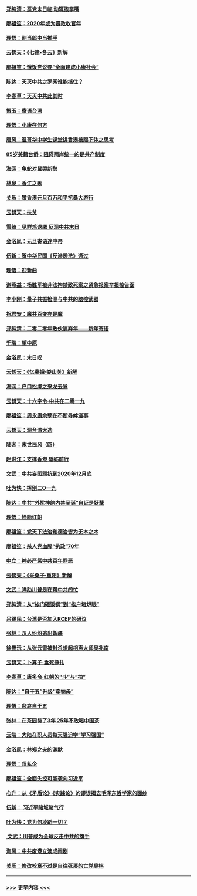 #### [郑纯清：恶党末日临 动辄挨掌嘴](../pages/nsc993/n11769356.md?t=01051844) 
#### [廖祖笙：2020年或为暴政收官年](../pages/nsc993/n11768216.md?t=01051844) 
#### [理悟：别当郎中当推手](../pages/nsc993/n11768243.md?t=01051844) 
#### [云鹤天：《七律▪冬云》新解](../pages/nsc993/n11768204.md?t=01051844) 
#### [廖祖笙：饿饭党说要“全面建成小康社会”](../pages/nsc993/n11767482.md?t=01051844) 
#### [陈达：天灭中共之罗网谁能挡住？](../pages/nsc993/n11767465.md?t=01051844) 
#### [李春草：天灭中共此其时](../pages/nsc993/n11767452.md?t=01051844) 
#### [振玉：寄语台湾](../pages/nsc993/n11767432.md?t=01051844) 
#### [理悟：小康在何方](../pages/nsc993/n11767394.md?t=01051844) 
#### [唐风：温哥华中学生课堂讲香港被踢下体之思考](../pages/nsc993/n11766848.md?t=01051844) 
#### [85岁美籍台侨：阻碍两岸统一的是共产制度](../pages/nsc993/n11765043.md?t=01051844) 
#### [海网：龟蛇对鼠哭新愁](../pages/nsc993/n11764895.md?t=01051844) 
#### [林泉：香江之歌](../pages/nsc993/n11764415.md?t=01051844) 
#### [关乐：赞香港元旦百万和平抗暴大游行](../pages/nsc993/n11764382.md?t=01051844) 
#### [云鹤天：扶贫](../pages/nsc993/n11764245.md?t=01051844) 
#### [雪绮：见群鸡退鹰  反观中共末日](../pages/nsc993/n11762112.md?t=01051844) 
#### [金浴凤：元旦寄语迷中帝](../pages/nsc993/n11761788.md?t=01051844) 
#### [伍新：贺中华民国《反渗透法》通过](../pages/nsc993/n11761994.md?t=01051844) 
#### [理悟：迎新曲](../pages/nsc993/n11761152.md?t=01051844) 
#### [谢燕益：杨胜军被非法拘禁致死案之紧急报案举报控告函](../pages/nsc993/n11756134.md?t=01051844) 
#### [李小刚：量子共振检测与中共的脑控武器](../pages/nsc993/n11754518.md?t=01051844) 
#### [祝君安：魔共百变亦是魔](../pages/nsc993/n11754469.md?t=01051844) 
#### [郑纯清：二零二零年散伙演弃年——新年寄语](../pages/nsc993/n11754195.md?t=01051844) 
#### [千瑞：望中原](../pages/nsc993/n11754159.md?t=01051844) 
#### [金浴凤：末日叹](../pages/nsc993/n11752359.md?t=01051844) 
#### [云鹤天：《忆秦娥‧娄山关》新解](../pages/nsc993/n11752348.md?t=01051844) 
#### [海网：户口松绑之来龙去脉](../pages/nsc993/n11752328.md?t=01051844) 
#### [云鹤天：十六字令‧中共在二零一九](../pages/nsc993/n11752305.md?t=01051844) 
#### [廖祖笙：周永康余孽在不断寻衅滋事](../pages/nsc993/n11751013.md?t=01051844) 
#### [云鹤天：观台湾大选](../pages/nsc993/n11751007.md?t=01051844) 
#### [陆客：末世民风（四）](../pages/nsc993/n11749203.md?t=01051844) 
#### [赵洪江：支撑香港 砥砺前行](../pages/nsc993/n11748482.md?t=01051844) 
#### [文武：中共妄图顽抗到2020年12月底](../pages/nsc993/n11748446.md?t=01051844) 
#### [吐为快：挥别二O一九](../pages/nsc993/n11748411.md?t=01051844) 
#### [陈达：中共“外扰神韵内禁圣诞”自证是妖孽](../pages/nsc993/n11748226.md?t=01051844) 
#### [理悟：怪胎红朝](../pages/nsc993/n11748206.md?t=01051844) 
#### [廖祖笙：党天下法治和德治皆为无本之木](../pages/nsc993/n11748135.md?t=01051844) 
#### [廖祖笙：杀人党血腥“执政”70年](../pages/nsc993/n11745144.md?t=01051844) 
#### [中立：神必严惩中共百年罪恶](../pages/nsc993/n11744970.md?t=01051844) 
#### [云鹤天：《采桑子‧重阳》新解](../pages/nsc993/n11744948.md?t=01051844) 
#### [文武：弹劾川普是在帮中共的忙](../pages/nsc993/n11744758.md?t=01051844) 
#### [郑纯清：从“挨门砸饭锅”到“挨户堵炉眼”](../pages/nsc993/n11744745.md?t=01051844) 
#### [吕锡民：台湾是否加入RCEP的研议](../pages/nsc993/n11744701.md?t=01051844) 
#### [张林：汉人纷纷逃出新疆](../pages/nsc993/n11743530.md?t=01051844) 
#### [徐曼沅：从张云雷被封杀想起相声大师吴兆南](../pages/nsc993/n11741816.md?t=01051844) 
#### [云鹤天：卜算子‧垂死挣扎](../pages/nsc993/n11739956.md?t=01051844) 
#### [李春草：唐多令‧红朝的“斗”与“拍”](../pages/nsc993/n11739830.md?t=01051844) 
#### [陈达：“自干五”升级“牵妨母”](../pages/nsc993/n11739724.md?t=01051844) 
#### [理悟：悲哀自干五](../pages/nsc993/n11739547.md?t=01051844) 
#### [张林：在茶园待了3年 25年不敢喝中国茶](../pages/nsc993/n11739240.md?t=01051844) 
#### [云端：大陆在职人员每天强迫学“学习强国”](../pages/nsc993/n11738735.md?t=01051844) 
#### [金浴凤：林郑之夫的渊默](../pages/nsc993/n11737735.md?t=01051844) 
#### [理悟：叹私企](../pages/nsc993/n11737715.md?t=01051844) 
#### [廖祖笙：全面失控可能袭向习近平](../pages/nsc993/n11737704.md?t=01051844) 
#### [心升：从《矛盾论》《实践论》的谬误揭去毛泽东哲学家的面纱](../pages/nsc993/n11736962.md?t=01051844) 
#### [伍新： 习近平赌城赌气行](../pages/nsc993/n11736929.md?t=01051844) 
#### [吐为快：党为何凌蹈一切？](../pages/nsc993/n11736915.md?t=01051844) 
#### [ 文武：川普成为全球反击中共的旗手](../pages/nsc993/n11736882.md?t=01051844) 
#### [海风：中共废港立澳成闹剧](../pages/nsc993/n11735857.md?t=01051844) 
#### [关乐：修改校章不过是自往死凑的亡党臭棋](../pages/nsc993/n11735097.md?t=01051844) 

----
#### [ >>> 更早内容 <<< ](../indexes/nsc993-earlier.md)
